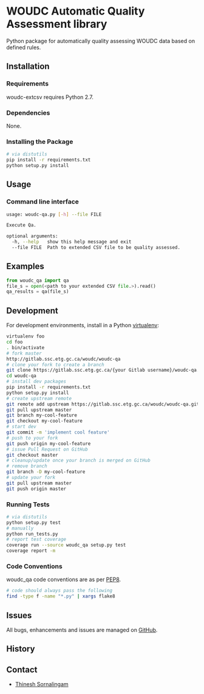 # WOUDC Automatic Quality Assessment library

Python package for automatically quality assessing WOUDC data based on defined rules.

## Installation

### Requirements

woudc-extcsv requires Python 2.7.

### Dependencies

None.

### Installing the Package

```bash
# via distutils
pip install -r requirements.txt
python setup.py install
```

## Usage

### Command line interface
```bash
usage: woudc-qa.py [-h] --file FILE

Execute Qa.

optional arguments:
  -h, --help   show this help message and exit
  --file FILE  Path to extended CSV file to be quality assessed.
```

## Examples
```python
from woudc_qa import qa
file_s = open(<path to your extended CSV file.>).read()
qa_results = qa(file_s)
```


## Development

For development environments, install
in a Python [virtualenv](http://virtualenv.org):

```bash
virtualenv foo
cd foo
. bin/activate
# fork master
http://gitlab.ssc.etg.gc.ca/woudc/woudc-qa
# clone your fork to create a branch
git clone https://gitlab.ssc.etg.gc.ca/{your Gitlab username}/woudc-qa.git
cd woudc-qa
# install dev packages
pip install -r requirements.txt
python setup.py install
# create upstream remote
git remote add upstream https://gitlab.ssc.etg.gc.ca/woudc/woudc-qa.git
git pull upstream master
git branch my-cool-feature
git checkout my-cool-feature
# start dev
git commit -m 'implement cool feature'
# push to your fork
git push origin my-cool-feature
# issue Pull Request on GitHub
git checkout master
# cleanup/update once your branch is merged on GitHub
# remove branch
git branch -D my-cool-feature
# update your fork
git pull upstream master
git push origin master
```

### Running Tests

```bash
# via distutils
python setup.py test
# manually
python run_tests.py
# report test coverage
coverage run --source woudc_qa setup.py test
coverage report -m
```

### Code Conventions

woudc_qa code conventions are as per
[PEP8](https://www.python.org/dev/peps/pep-0008).

```bash
# code should always pass the following
find -type f -name "*.py" | xargs flake8
```

## Issues

All bugs, enhancements and issues are managed on
[GitHub](http://gitlab.ssc.etg.gc.ca/woudc/woudc-qa/issues).

## History

## Contact

* [Thinesh Sornalingam](http://geds20-sage20.ssc-spc.gc.ca/en/GEDS20/?pgid=015&dn=CN%3Dthinesh.sornalingam%40canada.ca%2COU%3DDAT-GES%2COU%3DMON-STR%2COU%3DMON-DIR%2COU%3DMSCB-DGSMC%2COU%3DDMO-CSM%2COU%3DEC-EC%2CO%3DGC%2CC%3DCA)
